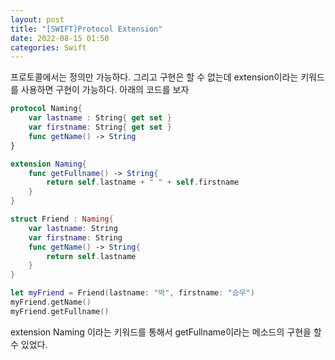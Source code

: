 ```yaml
---
layout: post
title: "[SWIFT]Protocol Extension"
date: 2022-08-15 01:50
categories: Swift
---
```

프로토콜에서는 정의만 가능하다. 그리고 구현은 할 수 없는데 extension이라는 키워드를 사용하면 구현이 가능하다. 아래의 코드를 보자
```swift
protocol Naming{
    var lastname : String{ get set }
    var firstname: String{ get set }
    func getName() -> String
}

extension Naming{
    func getFullname() -> String{
        return self.lastname + " " + self.firstname
    }
}

struct Friend : Naming{
    var lastname: String
    var firstname: String
    func getName() -> String{
        return self.lastname
    }
}

let myFriend = Friend(lastname: "박", firstname: "승우")
myFriend.getName()
myFriend.getFullname()
```
extension Naming 이라는 키워드를 통해서 getFullname이라는 메소드의 구현을 할 수 있었다.

